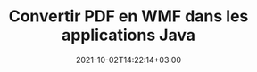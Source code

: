 ---
############################# Static ############################
layout: "autogen-gist"
date: 2021-10-02T14:22:14+03:00
draft: false
path: "fr/total/java/conversion/pdf-to-wmf/"
other_out_formats: "DOC DOCX DOCM DOT DOTX DOTM TXT RTF HTML HTM MHTML MHT XLS XLSX XLSM XLSB XLT XLTX XLTM XLAM CSV TSV DIF SXC FODS PPT PPTX PPTM PPS PPSX PPSM POT POTX POTM ODT OTT OTP ODP ODS EMZ WMZ SVG SVGZ XPS TEX DCM WMF EMF BMP PNG GIF JPEG TIFF ICO WEBP JP2 TGA PSB PSD EPUB MD DICOM FODP JPG"
ad_headline: "Convertir PDF en WMF | Java"
ad_description: "La solution de conversion de documents PDF vers WMF la plus précise pour les applications Java."

############################# Head ############################
head_title: "Convertir PDF en WMF en Java - API de conversion PDF"
head_description: "Convertissez PDF en WMF dans les applications Java. API de conversion PDF vers WMF rapide et précise pour Java pour convertir PDF en documents, images et plus de 100 autres formats de fichiers."

############################# Header ############################
title: "Convertir PDF en WMF dans les applications Java"
description: "Convertissez des fichiers PDF en WMF dans des applications Java à l'aide de fonctions de conversion de documents flexibles pour manipuler l'apparence du format de document converti. Convertissez facilement l'ensemble du document à la fois ou choisissez des pages spécifiques du fichier PDF en fonction des numéros de page ou des plages de pages sélectives et convertissez-les en une large gamme de formats de documents pris en charge tels que les documents de traitement de texte, les feuilles de calcul Excel, les présentations PowerPoint, Photoshop, eBook, internet et images."

############################# SubMenu ############################
submenu:
    enable: false

############################# Content ############################
content:
    enable: true
    block:
    - title_left: "Comment convertir PDF en WMF en Java"
      content_left: |
          Effectuez la conversion de fichiers PDF en fichiers WMF en Java en trois étapes simples. En utilisant l'exemple de code ci-dessous - affichez le document converti tel qu'il est ou rendez-le davantage pour l'afficher sous forme de fichier HTML sans installer de logiciel externe.

          -   Créez une nouvelle instance de la classe **Converter** et chargez le fichier PDF
          -   Définissez **ConvertOptions** pour le type de fichier WMF
          -   Appelez la méthode **Convert** de l'instance de classe **Converter** pour la conversion en WMF
          -   Définir les options du visualiseur HTML
          -   Créez un objet **Viewer** pour afficher le WMF converti au format HTML
          
      title_right: "Downloads & Installation Instructions"
      content_right: |
          Vous avez besoin des espaces de noms `GroupDocs.Conversion` et `GroupDocs.Viewer` pour convertir entre plus de 100 documents et formats de fichiers image tels que PDF, Microsoft Word, Excel, PowerPoint, Project, Visio, Outlook, HTML et diagrammes. Découvrez d'autres [API Java pour les documents Office](https://products.conholdate.com/fr/total/java/) proposés par Conholdate.Total.
          
          Obtenez les fichiers d'assemblage respectifs à partir des [téléchargements](https://downloads.conholdate.com/total/java) ou récupérez l'ensemble du package à partir de [Maven](https://repository.conholdate.com/webapp/#/artifacts/browse/tree/General/repo) pour ajouter `Conholdate.Total` directement dans votre espace de travail.
          
      gisthash: "1b2b5b5a97415ef538ac358347f27174"
      gistfile: "pdf-to-word-conversion-in-java-and-html-viewer.java"

    - title_left: "Convertir des PDF en documents Word en Java"
      content_left: |
          Il devient plus facile de convertir un document PDF en un document Word dans des applications basées sur Java avec les API Conholdate.Total. Le fichier PDF se transforme parfaitement en fichier Word (DOCX) et prend en charge un ensemble supplémentaire de fonctionnalités de formatage de document pour personnaliser la mise en page du fichier de sortie en fonction de vos besoins. Vous pouvez facilement modifier le contenu tel que le texte, les tableaux, les images et les listes du document Word converti.

          -   Créez une nouvelle instance de la classe **Converter** et chargez **PDF** en tant que fichier d'entrée
          -   Instanciez **WordProcessingConvertOptions** comme option de conversion
          -   Appelez la méthode **Convert** de l'instance de classe **Converter** pour la conversion en **DOCX**
          
      title_right: "Extraction d'informations sur les documents sources"
      content_right: |
          La fonction d'extraction d'informations sur les documents permet non seulement d'obtenir les informations de base sur le fichier du document source, mais elle prend également en charge l'extraction de certaines informations précieuses spécifiques au format de fichier, telles que les dates de début et de fin du projet d'un fichier Microsoft Project, toute restriction d'impression sur un document PDF, liste des dossiers contenus dans un fichier de données Outlook, etc.

          Convertissez les formats de fichiers de documents populaires sur différents systèmes d'exploitation tels que Windows, Linux ou macOS tout en utilisant des environnements de développement tels que NetBeans, IntelliJ IDEA et Eclipse.
          
      gisthash: "1b2b5b5a97415ef538ac358347f27174"
      gistfile: "pdf-to-word-conversion.java"

    - title_left: "Convert PDF to Excel in Java"
      content_left: |
          Transformez vos PDF en feuilles de calcul Excel en quelques lignes de code Java. Le contenu d'un fichier PDF est converti en lignes et en colonnes d'une feuille de calcul Excel qui peut être modifiée facilement selon vos besoins. Un fichier PDF peut être converti dans ces formats de feuille de calcul (XLS, XLSX, XLSM, XLSB, XLTX, XLT), OpenDocument (ODS, OTS) et Apple iWork Numbers.

          -   Créez une nouvelle instance de la classe **Converter** et chargez **PDF** en tant que fichier d'entrée
          -   Instanciez **SpreadsheetConvertOptions** comme option de conversion
          -   Appelez la méthode **Convert** de l'instance de classe **Converter** pour la conversion en **XLSX**
        
      title_right: "Mise en cache des résultats des documents convertis"
      content_right: |
          Dans certains cas, la taille du document converti est plus grande et la conversion prend du temps. La bibliothèque de conversion de documents offre la fonction de mise en cache pour gérer efficacement de telles situations et accélérer le processus de conversion répétitif. Activez l'interface ICache pour qu'elle fonctionne avec l'implémentation du cache personnalisé à l'aide du point d'extension et contrôlez la conversion du cache, comme vous le souhaitez.

          Le résultat de la conversion est enregistré sur le lecteur local par défaut, mais tout type de stockage de cache peut être pris en charge en implémentant les interfaces appropriées telles qu'Amazon S3, Dropbox, Google Drive, Windows Azure, Reddis ou tout autre.
          
      gisthash: "1b2b5b5a97415ef538ac358347f27174"
      gistfile: "pdf-to-excel-conversion.java"

    - title_left: "Convertir PDF en PowerPoint en Java"
      content_left: |
          La conversion de PDF en diapositives PowerPoint (PPT, PPTX) est plus rapide avec Conholdate.Total pour les API Java. Une fois convertis, vous pouvez facilement modifier les présentations PowerPoint et les diapositives dans Microsoft PowerPoint.

          -   Créez une nouvelle instance de la classe **Converter** et chargez **PDF** en tant que fichier d'entrée
          -   Instanciez **PresentationConvertOptions** comme option de conversion
          -   Appelez la méthode **Convert** de l'instance de classe **Converter** pour la conversion en **PPTX**
          
      title_right: "Charger et convertir des documents situés à distance"
      content_right: |
          À l'aide de Conholdate.Total pour Java, les développeurs peuvent charger et convertir des documents à partir de divers emplacements distants et de ressources de stockage de documents dans le cloud telles qu'Amazon S3, Microsoft Azure Blob, FTP, un disque local, un flux ou une simple URL. Il vous suffit de spécifier la méthode pour obtenir le flux de documents situé à distance, puis de le transmettre à la classe Converter en tant que constructeur.
          
          La [bibliothèque de conversion Java PDF](https://products.groupdocs.com/conversion/java/) prend également en charge le chargement et la conversion de documents protégés par un mot de passe dans vos applications Java.
          
      gisthash: "1b2b5b5a97415ef538ac358347f27174"
      gistfile: "pdf-to-powerpoint-conversion.java"

    - title_left: "Convertir un PDF en images en Java"
      content_left: |
          Convertissez des PDF en formats d'image tels que JPG, PNG, GIF, BMP, TIFF et bien d'autres avec une qualité et une résolution d'image précises. Transformez l'intégralité du fichier PDF ou choisissez parmi certaines pages sélectionnées à convertir en images.

          -   Créez une nouvelle instance de la classe **Converter** et chargez **PDF** en tant que fichier d'entrée
          -   Déclarez le délégué **SavePageStream** pour enregistrer la page de document convertie dans le flux
          -   Spécifiez **JPG** comme format de sortie souhaité en lui transmettant l'objet **ImageConvertOptions**
          -   Appelez la méthode **Convert** de l'instance de classe **Converter** pour la conversion en **JPG**
          
      title_right: "Ajouter des filigranes de texte ou d'image aux documents"
      content_right: |
          Convertissez avec précision les documents exactement comme le fichier d'origine et appliquez des filigranes de texte ou d'image aux pages de document converties. Tamponnez intelligemment les filigranes à l'aide d'un ensemble d'options de filigrane pour gérer la police, la couleur, la largeur, la hauteur, l'angle de rotation, la transparence et placer le filigrane en arrière-plan des pages du document.
          
          La détection automatique du format du document source est une autre fonctionnalité utile pour récupérer l'extension de fichier elle-même dans certains cas où le fichier source est présenté sous la forme d'un flux d'octets. Les développeurs peuvent également obtenir une liste complète de tous les formats de conversion pris en charge lors de la conversion d'un document vers un autre format de fichier en appelant la méthode **GetPossibleConversions** de l'objet Converter.
          
      gisthash: "1b2b5b5a97415ef538ac358347f27174"
      gistfile: "pdf-to-image-conversion.java"

############################# About Formats ############################
about_formats:
    enable: false
############################# More Formats ############################
more_formats:
    enable: true
    auto: false
    other_out_formats: DOC DOCX DOCM DOT DOTX DOTM TXT RTF HTML HTM MHTML MHT XLS XLSX XLSM XLSB XLT XLTX XLTM XLAM CSV TSV DIF SXC FODS PPT PPTX PPTM PPS PPSX PPSM POT POTX POTM ODT OTT OTP ODP ODS EMZ WMZ SVG SVGZ XPS TEX DCM WMF EMF BMP PNG GIF JPEG TIFF ICO WEBP JP2 TGA PSB PSD EPUB MD DICOM FODP JPG
############################# Back to top ###############################
back_to_top:
  enable: true
---
